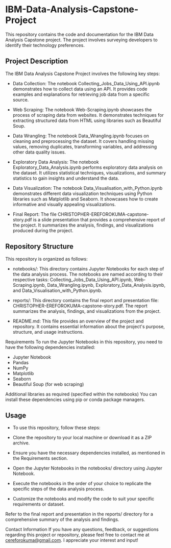# IBM-Data-Analysis-Capstone-Project
This repository contains the code and documentation for the IBM Data Analysis Capstone project. The project involves surveying developers to identify their technology preferences.

## Project Description
The IBM Data Analysis Capstone Project involves the following key steps:

- Data Collection: The notebook Collecting_Jobs_Data_Using_API.ipynb demonstrates how to collect data using an API. It provides code examples and explanations for retrieving job data from a specific source.

- Web Scraping: The notebook Web-Scraping.ipynb showcases the process of scraping data from websites. It demonstrates techniques for extracting structured data from HTML using libraries such as Beautiful Soup.

- Data Wrangling: The notebook Data_Wrangling.ipynb focuses on cleaning and preprocessing the dataset. It covers handling missing values, removing duplicates, transforming variables, and addressing other data quality issues.

- Exploratory Data Analysis: The notebook Exploratory_Data_Analysis.ipynb performs exploratory data analysis on the dataset. It utilizes statistical techniques, visualizations, and summary statistics to gain insights and understand the data.

- Data Visualization: The notebook Data_Visualisation_with_Python.ipynb demonstrates different data visualization techniques using Python libraries such as Matplotlib and Seaborn. It showcases how to create informative and visually appealing visualizations.

- Final Report: The file CHRISTOPHER-EREFOROKUMA-capstone-story.pdf is a slide presentation that provides a comprehensive report of the project. It summarizes the analysis, findings, and visualizations produced during the project.

## Repository Structure
This repository is organized as follows:

- notebooks/: This directory contains Jupyter Notebooks for each step of the data analysis process. The notebooks are named according to their respective tasks: Collecting_Jobs_Data_Using_API.ipynb, Web-Scraping.ipynb, Data_Wrangling.ipynb, Exploratory_Data_Analysis.ipynb, and Data_Visualisation_with_Python.ipynb.

- reports/: This directory contains the final report and presentation file: CHRISTOPHER-EREFOROKUMA-capstone-story.pdf. The report summarizes the analysis, findings, and visualizations from the project.

- README.md: This file provides an overview of the project and repository. It contains essential information about the project's purpose, structure, and usage instructions.

Requirements
To run the Jupyter Notebooks in this repository, you need to have the following dependencies installed:

- Jupyter Notebook
- Pandas
- NumPy
- Matplotlib
- Seaborn
- Beautiful Soup (for web scraping)

Additional libraries as required (specified within the notebooks)
You can install these dependencies using pip or conda package managers.

## Usage
- To use this repository, follow these steps:

- Clone the repository to your local machine or download it as a ZIP archive.

- Ensure you have the necessary dependencies installed, as mentioned in the Requirements section.

- Open the Jupyter Notebooks in the notebooks/ directory using Jupyter Notebook.

- Execute the notebooks in the order of your choice to replicate the specific steps of the data analysis process.

- Customize the notebooks and modify the code to suit your specific requirements or dataset.

Refer to the final report and presentation in the reports/ directory for a comprehensive summary of the analysis and findings.


Contact Information
If you have any questions, feedback, or suggestions regarding this project or repository, please feel free to contact me at cereforokuma@gmail.com. I appreciate your interest and input!
